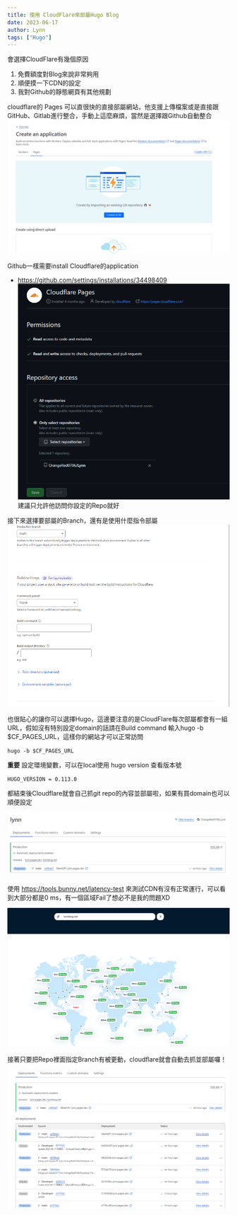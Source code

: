 ```yaml
---
title: 使用 CloudFlare來部屬Hugo Blog
date: 2023-06-17
author: Lynn
tags: ["Hugo"]
---
```


會選擇CloudFlare有幾個原因
1. 免費額度對Blog來說非常夠用
2. 順便摸一下CDN的設定
3. 我對Github的靜態網頁有其他規劃


cloudflare的 Pages 可以直很快的直接部屬網站，他支援上傳檔案或是直接跟GitHub、Gitlab進行整合，手動上這麼麻煩，當然是選擇跟Github自動整合
![](./img/CreateApplication.png)

<!--more-->

Github一樣需要install Cloudflare的application
* https://github.com/settings/installations/34498409
![](./img/InstallApplication.png) 
建議只允許他訪問你設定的Repo就好

接下來選擇要部屬的Branch，還有是使用什麼指令部屬
![](./img/SelectDeployBranch.png)

也很貼心的讓你可以選擇Hugo，這邊要注意的是CloudFlare每次部屬都會有一組URL，假如沒有特別設定domain的話請在Build command 輸入hugo -b $CF_PAGES_URL，這樣你的網站才可以正常訪問
```
hugo -b $CF_PAGES_URL
```

**重要**
設定環境變數，可以在local使用 hugo version 查看版本號
```
HUGO_VERSION = 0.113.0
```
都結束後Cloudflare就會自己抓git repo的內容並部屬啦，如果有買domain也可以順便設定

![](./img/DeploySuccess.png)

使用 https://tools.bunny.net/latency-test 來測試CDN有沒有正常運行，可以看到大部分都是0 ms，有一個區域Fail了想必不是我的問題XD

![](./img/Test.png)

接著只要把Repo裡面指定Branch有被更動，cloudflare就會自動去抓並部屬囉！

![](./img/ChangeDeploy.png)
